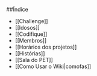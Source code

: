 ##Índice
* [[Challenge]]
* [[Idosos]]
* [[Codifique]]
* [[Membros]]
* [[Horários dos projetos]]
* [[Histórias]]
* [[Sala do PET]]
* [[Como Usar o Wiki|comofas]]


